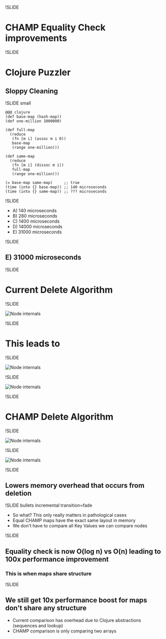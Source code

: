 !SLIDE

# CHAMP Equality Check improvements

!SLIDE

# Clojure Puzzler
## Sloppy Cleaning

!SLIDE small

    @@@ clojure
    (def base-map (hash-map))
    (def one-million 1000000)

    (def full-map
      (reduce
       (fn [m i] (assoc m i 0))
       base-map
       (range one-million)))

    (def same-map
      (reduce
       (fn [m i] (dissoc m i))
       full-map
       (range one-million)))

    (= base-map same-map)     ;; true
    (time (into {} base-map)) ;; 140 microseconds
    (time (into {} same-map)) ;; ??? microseconds

!SLIDE

- A) 140 microseconds
- B) 280 microseconds
- C) 1400 microseconds
- D) 14000 microseconds
- E) 31000 microseconds

!SLIDE

## E) 31000 microseconds

!SLIDE

# Current Delete Algorithm

!SLIDE

![Node internals](../../images/naive-delete.svg)

!SLIDE

# This leads to

!SLIDE

![Node internals](../../images/example-base-delete.svg)

!SLIDE

![Node internals](../../images/example-sloppy-delete.svg)


!SLIDE

# CHAMP Delete Algorithm

!SLIDE

![Node internals](../../images/champ-delete-one.svg)

!SLIDE

![Node internals](../../images/champ-delete-two.svg)

!SLIDE

## Lowers memory overhead that occurs from deletion

!SLIDE bullets incremental transition=fade

- So what? This only really matters in pathological cases
- Equal CHAMP maps have the exact same layout in memory
- We don't have to compare all Key Values we can compare nodes

!SLIDE

## Equality check is now O(log n) vs O(n) leading to 100x performance improvement
### This is when maps share structure

!SLIDE

## We still get 10x performance boost for maps don't share any structure

- Current comparison has overhead due to Clojure abstractions (sequences and lookup)
- CHAMP comparison is only comparing two arrays
